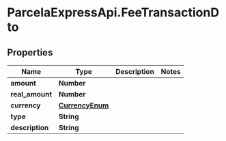 # ParcelaExpressApi.FeeTransactionDto

## Properties

Name | Type | Description | Notes
------------ | ------------- | ------------- | -------------
**amount** | **Number** |  | 
**real_amount** | **Number** |  | 
**currency** | [**CurrencyEnum**](CurrencyEnum.md) |  | 
**type** | **String** |  | 
**description** | **String** |  | 


